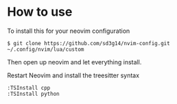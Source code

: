 # How to use

To install this for your neovim configuration

```
$ git clone https://github.com/sd3g14/nvim-config.git ~/.config/nvim/lua/custom
```

Then open up neovim and let everything install.

Restart Neovim and install the treesitter syntax

```
:TSInstall cpp
:TSInstall python
```
